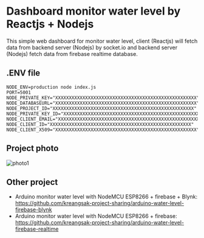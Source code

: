 # Dashboard monitor water level by Reactjs + Nodejs

This simple web dashboard for monitor water level, client (Reactjs) will fetch data from backend server (Nodejs) by socket.io and backend server (Nodejs) fetch data from firebase realtime database.

## .ENV file

```
NODE_ENV=production node index.js
PORT=5001
NODE_PRIVATE_KEY="XXXXXXXXXXXXXXXXXXXXXXXXXXXXXXXXXXXXXXXXXXXXXXXXXXXX"
NODE_DATABASEURL="XXXXXXXXXXXXXXXXXXXXXXXXXXXXXXXXXXXXXXXXXXXXXXXXXXXX"
NODE_PROJECT_ID="XXXXXXXXXXXXXXXXXXXXXXXXXXXXXXXXXXXXXXXXXXXXXXXXXXXX"
NODE_PRIVATE_KEY_ID="XXXXXXXXXXXXXXXXXXXXXXXXXXXXXXXXXXXXXXXXXXXXXXXXXXXX"
NODE_CLIENT_EMAIL="XXXXXXXXXXXXXXXXXXXXXXXXXXXXXXXXXXXXXXXXXXXXXXXXXXXX"
NODE_CLIENT_ID="XXXXXXXXXXXXXXXXXXXXXXXXXXXXXXXXXXXXXXXXXXXXXXXXXXXX"
NODE_CLIENT_X509="XXXXXXXXXXXXXXXXXXXXXXXXXXXXXXXXXXXXXXXXXXXXXXXXXXXX"
```

## Project photo

<img alt="photo1" src="https://i.ibb.co/BfdZWcm/Screenshot-16.png">

## Other project

- Arduino monitor water level with NodeMCU ESP8266 + firebase + Blynk: https://github.com/kreangsak-project-sharing/arduino-water-level-firebase-blynk
- Arduino monitor water level with NodeMCU ESP8266 + firebase: https://github.com/kreangsak-project-sharing/arduino-water-level-firebase-realtime
